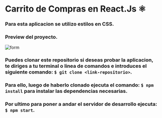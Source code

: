 # Carrito de Compras en React.Js ⚛
### Para esta aplicacion se utilizo estilos en CSS.
### Preview del proyecto.
![form](https://dev-to-uploads.s3.amazonaws.com/uploads/articles/snj6b1ghy944zrxgt2gp.png)

### Puedes clonar este repositorio si deseas probar la aplicacion, te diriges a tu terminal o linea de comandos e introduces el siguiente comando: `$ git clone <link-repositorio>`.

### Para ello, luego de haberlo clonado ejecuta el comando: `$ npm install` para instalar las dependencias necesarias.

### Por ultimo para poner a andar el servidor de desarrollo ejecuta: `$ npm start`.

